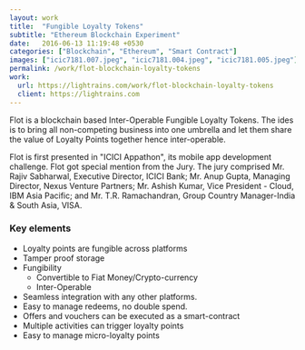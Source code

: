 ```yaml
---
layout: work
title:  "Fungible Loyalty Tokens"
subtitle: "Ethereum Blockchain Experiment"
date:   2016-06-13 11:19:48 +0530
categories: ["Blockchain", "Ethereum", "Smart Contract"]
images: ["icic7181.007.jpeg", "icic7181.004.jpeg", "icic7181.005.jpeg"]
permalink: /work/flot-blockchain-loyalty-tokens
work:
  url: https://lightrains.com/work/flot-blockchain-loyalty-tokens
  client: https://lightrains.com
---
```


Flot is a blockchain based Inter-Operable Fungible Loyalty Tokens. The ides is to bring all non-competing business into one umbrella and let them share the value of Loyalty Points together hence inter-operable.

Flot is first presented in "ICICI Appathon", its mobile app development challenge. Flot got special mention from the Jury. The jury comprised Mr. Rajiv Sabharwal, Executive Director, ICICI Bank; Mr. Anup Gupta, Managing Director, Nexus Venture Partners; Mr. Ashish Kumar, Vice President - Cloud, IBM Asia Pacific; and Mr. T.R. Ramachandran, Group Country Manager-India & South Asia, VISA.

### Key elements

 * Loyalty points are fungible across platforms
 * Tamper proof storage
 * Fungibility
    * Convertible to Fiat Money/Crypto-currency
    * Inter-Operable
 * Seamless integration with any other platforms.
 * Easy to manage redeems, no double spend.
 * Offers and vouchers can be executed as a smart-contract
 * Multiple activities can trigger loyalty points
 * Easy to manage micro-loyalty points
